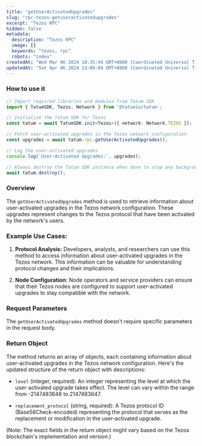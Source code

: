 ```yaml
---
title: "getUserActivatedUpgrades"
slug: "rpc-tezos-getuseractivatedupgrades"
excerpt: "Tezos RPC"
hidden: false
metadata: 
  description: "Tezos RPC"
  image: []
  keywords: "tezos, rpc"
  robots: "index"
createdAt: "Wed Mar 06 2024 10:35:44 GMT+0000 (Coordinated Universal Time)"
updatedAt: "Sat Apr 06 2024 13:09:04 GMT+0000 (Coordinated Universal Time)"
---
```




### How to use it

```typescript
// Import required libraries and modules from Tatum SDK
import { TatumSDK, Tezos, Network } from '@tatumio/tatum';

// Initialize the Tatum SDK for Tezos
const tatum = await TatumSDK.init<Tezos>({ network: Network.TEZOS });

// Fetch user-activated upgrades in the Tezos network configuration
const upgrades = await tatum.rpc.getUserActivatedUpgrades();

// Log the user-activated upgrades
console.log(`User-Activated Upgrades:`, upgrades);

// Always destroy the Tatum SDK instance when done to stop any background processes
await tatum.destroy();
```

### Overview

The `getUserActivatedUpgrades` method is used to retrieve information about user-activated upgrades in the Tezos network configuration. These upgrades represent changes to the Tezos protocol that have been activated by the network's users.

### Example Use Cases:

1. **Protocol Analysis:** Developers, analysts, and researchers can use this method to access information about user-activated upgrades in the Tezos network. This information can be valuable for understanding protocol changes and their implications.

2. **Node Configuration:** Node operators and service providers can ensure that their Tezos nodes are configured to support user-activated upgrades to stay compatible with the network.

### Request Parameters

The `getUserActivatedUpgrades` method doesn't require specific parameters in the request body.

### Return Object

The method returns an array of objects, each containing information about user-activated upgrades in the Tezos network configuration. Here's the updated structure of the return object with descriptions:

- `level` (integer, required): An integer representing the level at which the user-activated upgrade takes effect. The level can vary within the range from -2147483648 to 2147483647.

- `replacement_protocol` (string, required): A Tezos protocol ID (Base58Check-encoded) representing the protocol that serves as the replacement or modification in the user-activated upgrade.

(Note: The exact fields in the return object might vary based on the Tezos blockchain's implementation and version.)
